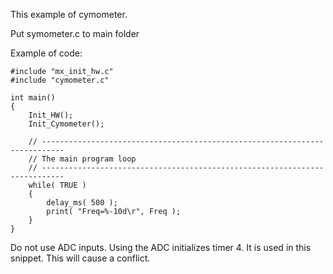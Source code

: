 This example of cymometer.

Put symometer.c to main folder

Example of code:

    #include "mx_init_hw.c"
    #include "cymometer.c"

    int main()
    {
        Init_HW();
        Init_Cymometer();

        // ---------------------------------------------------------------------------
        // The main program loop
        // ---------------------------------------------------------------------------
        while( TRUE )
        {
            delay_ms( 500 );
            print( "Freq=%-10d\r", Freq );
        }
    }

Do not use ADC inputs. Using the ADC initializes timer 4. It is used in this snippet. This will cause a conflict.
